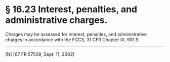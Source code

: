 # § 16.23   Interest, penalties, and administrative charges.

Charges may be assessed for interest, penalties, and administrative charges in accordance with the FCCS, 31 CFR Chapter IX, 901.9. 



---

[N] [67 FR 57509, Sept. 11, 2002]




